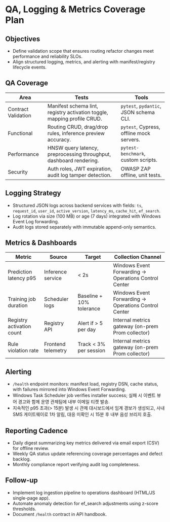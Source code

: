 # QA, Logging & Metrics Coverage Plan

## Objectives
- Define validation scope that ensures routing refactor changes meet performance and reliability SLOs.
- Align structured logging, metrics, and alerting with manifest/registry lifecycle events.

## QA Coverage
| Area | Tests | Tools |
| --- | --- | --- |
| Contract Validation | Manifest schema lint, registry activation toggle, mapping profile CRUD. | `pytest`, `pydantic`, JSON schema CLI. |
| Functional | Routing CRUD, drag/drop rules, inference preview accuracy. | `pytest`, Cypress, offline mock servers. |
| Performance | HNSW query latency, preprocessing throughput, dashboard rendering. | `pytest-benchmark`, custom scripts. |
| Security | Auth roles, JWT expiration, audit log tamper detection. | OWASP ZAP offline, unit tests. |

## Logging Strategy
- Structured JSON logs across backend services with fields: `ts`, `request_id`, `user_id`, `active_version`, `latency_ms`, `cache_hit`, `ef_search`.
- Log rotation via size (100 MB) or age (7 days) integrated with Windows Event Log forwarding.
- Audit logs stored separately with immutable append-only semantics.

## Metrics & Dashboards
| Metric | Source | Target | Collection Channel |
| --- | --- | --- | --- |
| Prediction latency p95 | Inference service | < 2s | Windows Event Forwarding → Operations Control Center |
| Training job duration | Scheduler logs | Baseline + 10% tolerance | Windows Event Forwarding → Operations Control Center |
| Registry activation count | Registry API | Alert if > 5 per day | Internal metrics gateway (on-prem Prom collector) |
| Rule violation rate | Frontend telemetry | Track < 3% per session | Internal metrics gateway (on-prem Prom collector) |

## Alerting
- `/health` endpoint monitors: manifest load, registry DSN, cache status, with failures mirrored into Windows Event Forwarding.
- Windows Task Scheduler job verifies installer success; 실패 시 이벤트 뷰어 경고와 함께 운영 관제팀에 내부 이메일 티켓 발송.
- 지속적인 p95 초과(> 15분) 발생 시 관제 대시보드에서 임계 경보가 생성되고, 사내 SMS 게이트웨이로 1차 알림, 대응 미확인 시 15분 후 내부 음성 브리지 호출.

## Reporting Cadence
- Daily digest summarizing key metrics delivered via email export (CSV) for offline review.
- Weekly QA status update referencing coverage percentages and defect backlog.
- Monthly compliance report verifying audit log completeness.

## Follow-up
- Implement log ingestion pipeline to operations dashboard (HTML/JS single-page app).
- Automate anomaly detection for ef_search adjustments using z-score thresholds.
- Document `/health` contract in API handbook.

